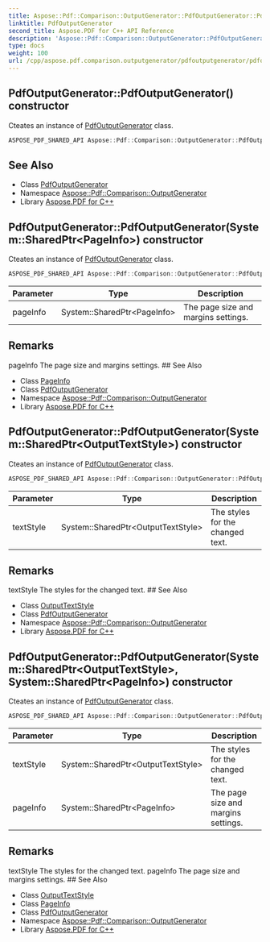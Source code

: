 ```yaml
---
title: Aspose::Pdf::Comparison::OutputGenerator::PdfOutputGenerator::PdfOutputGenerator constructor
linktitle: PdfOutputGenerator
second_title: Aspose.PDF for C++ API Reference
description: 'Aspose::Pdf::Comparison::OutputGenerator::PdfOutputGenerator::PdfOutputGenerator constructor. Cteates an instance of PdfOutputGenerator class in C++.'
type: docs
weight: 100
url: /cpp/aspose.pdf.comparison.outputgenerator/pdfoutputgenerator/pdfoutputgenerator/
---
```

## PdfOutputGenerator::PdfOutputGenerator() constructor


Cteates an instance of [PdfOutputGenerator](../) class.

```cpp
ASPOSE_PDF_SHARED_API Aspose::Pdf::Comparison::OutputGenerator::PdfOutputGenerator::PdfOutputGenerator()
```

## See Also

* Class [PdfOutputGenerator](../)
* Namespace [Aspose::Pdf::Comparison::OutputGenerator](../../)
* Library [Aspose.PDF for C++](../../../)
## PdfOutputGenerator::PdfOutputGenerator(System::SharedPtr\<PageInfo\>) constructor


Cteates an instance of [PdfOutputGenerator](../) class.

```cpp
ASPOSE_PDF_SHARED_API Aspose::Pdf::Comparison::OutputGenerator::PdfOutputGenerator::PdfOutputGenerator(System::SharedPtr<PageInfo> pageInfo)
```


| Parameter | Type | Description |
| --- | --- | --- |
| pageInfo | System::SharedPtr\<PageInfo\> | The page size and margins settings. |
## Remarks


<parameterlist kind="param">
  <parameteritem>
    <parameternamelist>
      <parametername>pageInfo</parametername>
    </parameternamelist>
    <parameterdescription>
      <para>The page size and margins settings.</para>
    </parameterdescription>
  </parameteritem>
</parameterlist>
## See Also

* Class [PageInfo](../../../aspose.pdf/pageinfo/)
* Class [PdfOutputGenerator](../)
* Namespace [Aspose::Pdf::Comparison::OutputGenerator](../../)
* Library [Aspose.PDF for C++](../../../)
## PdfOutputGenerator::PdfOutputGenerator(System::SharedPtr\<OutputTextStyle\>) constructor


Cteates an instance of [PdfOutputGenerator](../) class.

```cpp
ASPOSE_PDF_SHARED_API Aspose::Pdf::Comparison::OutputGenerator::PdfOutputGenerator::PdfOutputGenerator(System::SharedPtr<OutputTextStyle> textStyle)
```


| Parameter | Type | Description |
| --- | --- | --- |
| textStyle | System::SharedPtr\<OutputTextStyle\> | The styles for the changed text. |
## Remarks


<parameterlist kind="param">
  <parameteritem>
    <parameternamelist>
      <parametername>textStyle</parametername>
    </parameternamelist>
    <parameterdescription>
      <para>The styles for the changed text.</para>
    </parameterdescription>
  </parameteritem>
</parameterlist>
## See Also

* Class [OutputTextStyle](../../outputtextstyle/)
* Class [PdfOutputGenerator](../)
* Namespace [Aspose::Pdf::Comparison::OutputGenerator](../../)
* Library [Aspose.PDF for C++](../../../)
## PdfOutputGenerator::PdfOutputGenerator(System::SharedPtr\<OutputTextStyle\>, System::SharedPtr\<PageInfo\>) constructor


Cteates an instance of [PdfOutputGenerator](../) class.

```cpp
ASPOSE_PDF_SHARED_API Aspose::Pdf::Comparison::OutputGenerator::PdfOutputGenerator::PdfOutputGenerator(System::SharedPtr<OutputTextStyle> textStyle, System::SharedPtr<PageInfo> pageInfo)
```


| Parameter | Type | Description |
| --- | --- | --- |
| textStyle | System::SharedPtr\<OutputTextStyle\> | The styles for the changed text. |
| pageInfo | System::SharedPtr\<PageInfo\> | The page size and margins settings. |
## Remarks


<parameterlist kind="param">
  <parameteritem>
    <parameternamelist>
      <parametername>textStyle</parametername>
    </parameternamelist>
    <parameterdescription>
      <para>The styles for the changed text.</para>
    </parameterdescription>
  </parameteritem>
  <parameteritem>
    <parameternamelist>
      <parametername>pageInfo</parametername>
    </parameternamelist>
    <parameterdescription>
      <para>The page size and margins settings.</para>
    </parameterdescription>
  </parameteritem>
</parameterlist>
## See Also

* Class [OutputTextStyle](../../outputtextstyle/)
* Class [PageInfo](../../../aspose.pdf/pageinfo/)
* Class [PdfOutputGenerator](../)
* Namespace [Aspose::Pdf::Comparison::OutputGenerator](../../)
* Library [Aspose.PDF for C++](../../../)

